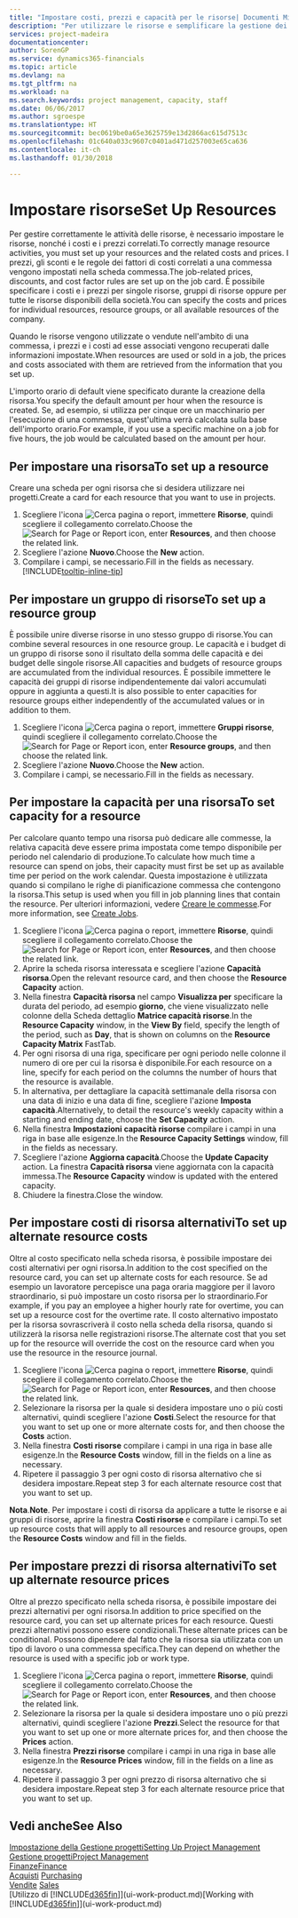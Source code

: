 ```yaml
---
title: "Impostare costi, prezzi e capacità per le risorse| Documenti Microsoft"
description: "Per utilizzare le risorse e semplificare la gestione dei progetti, specificare i costi e i prezzi per le singole risorse o i gruppi di risorse e impostare la capacità della risorsa."
services: project-madeira
documentationcenter: 
author: SorenGP
ms.service: dynamics365-financials
ms.topic: article
ms.devlang: na
ms.tgt_pltfrm: na
ms.workload: na
ms.search.keywords: project management, capacity, staff
ms.date: 06/06/2017
ms.author: sgroespe
ms.translationtype: HT
ms.sourcegitcommit: bec0619be0a65e3625759e13d2866ac615d7513c
ms.openlocfilehash: 01c640a033c9607c0401ad471d257003e65ca636
ms.contentlocale: it-ch
ms.lasthandoff: 01/30/2018

---
```

# <a name="set-up-resources"></a><span data-ttu-id="5244f-103">Impostare risorse</span><span class="sxs-lookup"><span data-stu-id="5244f-103">Set Up Resources</span></span>
<span data-ttu-id="5244f-104">Per gestire correttamente le attività delle risorse, è necessario impostare le risorse, nonché i costi e i prezzi correlati.</span><span class="sxs-lookup"><span data-stu-id="5244f-104">To correctly manage resource activities, you must set up your resources and the related costs and prices.</span></span> <span data-ttu-id="5244f-105">I prezzi, gli sconti e le regole dei fattori di costi correlati a una commessa vengono impostati nella scheda commessa.</span><span class="sxs-lookup"><span data-stu-id="5244f-105">The job-related prices, discounts, and cost factor rules are set up on the job card.</span></span> <span data-ttu-id="5244f-106">È possibile specificare i costi e i prezzi per singole risorse, gruppi di risorse oppure per tutte le risorse disponibili della società.</span><span class="sxs-lookup"><span data-stu-id="5244f-106">You can specify the costs and prices for individual resources, resource groups, or all available resources of the company.</span></span>

<span data-ttu-id="5244f-107">Quando le risorse vengono utilizzate o vendute nell'ambito di una commessa, i prezzi e i costi ad esse associati vengono recuperati dalle informazioni impostate.</span><span class="sxs-lookup"><span data-stu-id="5244f-107">When resources are used or sold in a job, the prices and costs associated with them are retrieved from the information that you set up.</span></span>

<span data-ttu-id="5244f-108">L'importo orario di default viene specificato durante la creazione della risorsa.</span><span class="sxs-lookup"><span data-stu-id="5244f-108">You specify the default amount per hour when the resource is created.</span></span> <span data-ttu-id="5244f-109">Se, ad esempio, si utilizza per cinque ore un macchinario per l'esecuzione di una commessa, quest'ultima verrà calcolata sulla base dell'importo orario.</span><span class="sxs-lookup"><span data-stu-id="5244f-109">For example, if you use a specific machine on a job for five hours, the job would be calculated based on the amount per hour.</span></span>

## <a name="to-set-up-a-resource"></a><span data-ttu-id="5244f-110">Per impostare una risorsa</span><span class="sxs-lookup"><span data-stu-id="5244f-110">To set up a resource</span></span>
<span data-ttu-id="5244f-111">Creare una scheda per ogni risorsa che si desidera utilizzare nei progetti.</span><span class="sxs-lookup"><span data-stu-id="5244f-111">Create a card for each resource that you want to use in projects.</span></span>

1. <span data-ttu-id="5244f-112">Scegliere l'icona ![Cerca pagina o report](media/ui-search/search_small.png "icona Cerca pagina o report"), immettere **Risorse**, quindi scegliere il collegamento correlato.</span><span class="sxs-lookup"><span data-stu-id="5244f-112">Choose the ![Search for Page or Report](media/ui-search/search_small.png "Search for Page or Report icon") icon, enter **Resources**, and then choose the related link.</span></span>
2. <span data-ttu-id="5244f-113">Scegliere l'azione **Nuovo**.</span><span class="sxs-lookup"><span data-stu-id="5244f-113">Choose the **New** action.</span></span>
3. <span data-ttu-id="5244f-114">Compilare i campi, se necessario.</span><span class="sxs-lookup"><span data-stu-id="5244f-114">Fill in the fields as necessary.</span></span> [!INCLUDE[tooltip-inline-tip](includes/tooltip-inline-tip_md.md)]  

## <a name="to-set-up-a-resource-group"></a><span data-ttu-id="5244f-115">Per impostare un gruppo di risorse</span><span class="sxs-lookup"><span data-stu-id="5244f-115">To set up a resource group</span></span>
<span data-ttu-id="5244f-116">È possibile unire diverse risorse in uno stesso gruppo di risorse.</span><span class="sxs-lookup"><span data-stu-id="5244f-116">You can combine several resources in one resource group.</span></span> <span data-ttu-id="5244f-117">Le capacità e i budget di un gruppo di risorse sono il risultato della somma delle capacità e dei budget delle singole risorse.</span><span class="sxs-lookup"><span data-stu-id="5244f-117">All capacities and budgets of resource groups are accumulated from the individual resources.</span></span> <span data-ttu-id="5244f-118">È possibile immettere le capacità dei gruppi di risorse indipendentemente dai valori accumulati oppure in aggiunta a questi.</span><span class="sxs-lookup"><span data-stu-id="5244f-118">It is also possible to enter capacities for resource groups either independently of the accumulated values or in addition to them.</span></span>

1. <span data-ttu-id="5244f-119">Scegliere l'icona ![Cerca pagina o report](media/ui-search/search_small.png "icona Cerca pagina o report"), immettere **Gruppi risorse**, quindi scegliere il collegamento correlato.</span><span class="sxs-lookup"><span data-stu-id="5244f-119">Choose the ![Search for Page or Report](media/ui-search/search_small.png "Search for Page or Report icon") icon, enter **Resource groups**, and then choose the related link.</span></span>
2. <span data-ttu-id="5244f-120">Scegliere l'azione **Nuovo**.</span><span class="sxs-lookup"><span data-stu-id="5244f-120">Choose the **New** action.</span></span>
3. <span data-ttu-id="5244f-121">Compilare i campi, se necessario.</span><span class="sxs-lookup"><span data-stu-id="5244f-121">Fill in the fields as necessary.</span></span>

## <a name="to-set-capacity-for-a-resource"></a><span data-ttu-id="5244f-122">Per impostare la capacità per una risorsa</span><span class="sxs-lookup"><span data-stu-id="5244f-122">To set capacity for a resource</span></span>
<span data-ttu-id="5244f-123">Per calcolare quanto tempo una risorsa può dedicare alle commesse, la relativa capacità deve essere prima impostata come tempo disponibile per periodo nel calendario di produzione.</span><span class="sxs-lookup"><span data-stu-id="5244f-123">To calculate how much time a resource can spend on jobs, their capacity must first be set up as available time per period on the work calendar.</span></span> <span data-ttu-id="5244f-124">Questa impostazione è utilizzata quando si compilano le righe di pianificazione commessa che contengono la risorsa.</span><span class="sxs-lookup"><span data-stu-id="5244f-124">This setup is used when you fill in job planning lines that contain the resource.</span></span> <span data-ttu-id="5244f-125">Per ulteriori informazioni, vedere [Creare le commesse](projects-how-create-jobs.md).</span><span class="sxs-lookup"><span data-stu-id="5244f-125">For more information, see [Create Jobs](projects-how-create-jobs.md).</span></span>

1. <span data-ttu-id="5244f-126">Scegliere l'icona ![Cerca pagina o report](media/ui-search/search_small.png "Cerca pagina o report"), immettere **Risorse**, quindi scegliere il collegamento correlato.</span><span class="sxs-lookup"><span data-stu-id="5244f-126">Choose the ![Search for Page or Report](media/ui-search/search_small.png "Search for Page or Report icon") icon, enter **Resources**, and then choose the related link.</span></span>
2. <span data-ttu-id="5244f-127">Aprire la scheda risorsa interessata e scegliere l'azione **Capacità risorsa**.</span><span class="sxs-lookup"><span data-stu-id="5244f-127">Open the relevant resource card, and then choose the **Resource Capacity** action.</span></span>
3. <span data-ttu-id="5244f-128">Nella finestra **Capacità risorsa** nel campo **Visualizza per** specificare la durata del periodo, ad esempio **giorno**, che viene visualizzato nelle colonne della Scheda dettaglio **Matrice capacità risorse**.</span><span class="sxs-lookup"><span data-stu-id="5244f-128">In the **Resource Capacity** window, in the **View By** field, specify the length of the period, such as **Day**, that is shown on columns on the **Resource Capacity Matrix** FastTab.</span></span>
4. <span data-ttu-id="5244f-129">Per ogni risorsa di una riga, specificare per ogni periodo nelle colonne il numero di ore per cui la risorsa è disponibile.</span><span class="sxs-lookup"><span data-stu-id="5244f-129">For each resource on a line, specify for each period on the columns the number of hours that the resource is available.</span></span>
5. <span data-ttu-id="5244f-130">In alternativa, per dettagliare la capacità settimanale della risorsa con una data di inizio e una data di fine, scegliere l'azione **Imposta capacità**.</span><span class="sxs-lookup"><span data-stu-id="5244f-130">Alternatively, to detail the resource's weekly capacity within a starting and ending date, choose the **Set Capacity** action.</span></span>
6. <span data-ttu-id="5244f-131">Nella finestra **Impostazioni capacità risorse** compilare i campi in una riga in base alle esigenze.</span><span class="sxs-lookup"><span data-stu-id="5244f-131">In the **Resource Capacity Settings** window, fill in the fields as necessary.</span></span>
7. <span data-ttu-id="5244f-132">Scegliere l'azione **Aggiorna capacità**.</span><span class="sxs-lookup"><span data-stu-id="5244f-132">Choose the **Update Capacity** action.</span></span> <span data-ttu-id="5244f-133">La finestra **Capacità risorsa** viene aggiornata con la capacità immessa.</span><span class="sxs-lookup"><span data-stu-id="5244f-133">The **Resource Capacity** window is updated with the entered capacity.</span></span>
8. <span data-ttu-id="5244f-134">Chiudere la finestra.</span><span class="sxs-lookup"><span data-stu-id="5244f-134">Close the window.</span></span>

## <a name="to-set-up-alternate-resource-costs"></a><span data-ttu-id="5244f-135">Per impostare costi di risorsa alternativi</span><span class="sxs-lookup"><span data-stu-id="5244f-135">To set up alternate resource costs</span></span>
<span data-ttu-id="5244f-136">Oltre al costo specificato nella scheda risorsa, è possibile impostare dei costi alternativi per ogni risorsa.</span><span class="sxs-lookup"><span data-stu-id="5244f-136">In addition to the cost specified on the resource card, you can set up alternate costs for each resource.</span></span> <span data-ttu-id="5244f-137">Se ad esempio un lavoratore percepisce una paga oraria maggiore per il lavoro straordinario, si può impostare un costo risorsa per lo straordinario.</span><span class="sxs-lookup"><span data-stu-id="5244f-137">For example, if you pay an employee a higher hourly rate for overtime, you can set up a resource cost for the overtime rate.</span></span> <span data-ttu-id="5244f-138">Il costo alternativo impostato per la risorsa sovrascriverà il costo nella scheda della risorsa, quando si utilizzerà la risorsa nelle registrazioni risorse.</span><span class="sxs-lookup"><span data-stu-id="5244f-138">The alternate cost that you set up for the resource will override the cost on the resource card when you use the resource in the resource journal.</span></span>

1. <span data-ttu-id="5244f-139">Scegliere l'icona ![Cerca pagina o report](media/ui-search/search_small.png "icona Cerca pagina o report"), immettere **Risorse**, quindi scegliere il collegamento correlato.</span><span class="sxs-lookup"><span data-stu-id="5244f-139">Choose the ![Search for Page or Report](media/ui-search/search_small.png "Search for Page or Report icon") icon, enter **Resources**, and then choose the related link.</span></span>  
2. <span data-ttu-id="5244f-140">Selezionare la risorsa per la quale si desidera impostare uno o più costi alternativi, quindi scegliere l'azione **Costi**.</span><span class="sxs-lookup"><span data-stu-id="5244f-140">Select the resource for that you want to set up one or more alternate costs for, and then choose the **Costs** action.</span></span>  
3. <span data-ttu-id="5244f-141">Nella finestra **Costi risorse** compilare i campi in una riga in base alle esigenze.</span><span class="sxs-lookup"><span data-stu-id="5244f-141">In the **Resource Costs** window, fill in the fields on a line as necessary.</span></span>  
4. <span data-ttu-id="5244f-142">Ripetere il passaggio 3 per ogni costo di risorsa alternativo che si desidera impostare.</span><span class="sxs-lookup"><span data-stu-id="5244f-142">Repeat step 3 for each alternate resource cost that you want to set up.</span></span>

<span data-ttu-id="5244f-143">**Nota**.</span><span class="sxs-lookup"><span data-stu-id="5244f-143">**Note**.</span></span> <span data-ttu-id="5244f-144">Per impostare i costi di risorsa da applicare a tutte le risorse e ai gruppi di risorse, aprire la finestra **Costi risorse** e compilare i campi.</span><span class="sxs-lookup"><span data-stu-id="5244f-144">To set up resource costs that will apply to all resources and resource groups, open the **Resource Costs** window and fill in the fields.</span></span>

## <a name="to-set-up-alternate-resource-prices"></a><span data-ttu-id="5244f-145">Per impostare prezzi di risorsa alternativi</span><span class="sxs-lookup"><span data-stu-id="5244f-145">To set up alternate resource prices</span></span>
<span data-ttu-id="5244f-146">Oltre al prezzo specificato nella scheda risorsa, è possibile impostare dei prezzi alternativi per ogni risorsa.</span><span class="sxs-lookup"><span data-stu-id="5244f-146">In addition to price specified on the resource card, you can set up alternate prices for each resource.</span></span> <span data-ttu-id="5244f-147">Questi prezzi alternativi possono essere condizionali.</span><span class="sxs-lookup"><span data-stu-id="5244f-147">These alternate prices can be conditional.</span></span> <span data-ttu-id="5244f-148">Possono dipendere dal fatto che la risorsa sia utilizzata con un tipo di lavoro o una commessa specifica.</span><span class="sxs-lookup"><span data-stu-id="5244f-148">They can depend on whether the resource is used with a specific job or work type.</span></span>

1. <span data-ttu-id="5244f-149">Scegliere l'icona ![Cerca pagina o report](media/ui-search/search_small.png "icona Cerca pagina o report"), immettere **Risorse**, quindi scegliere il collegamento correlato.</span><span class="sxs-lookup"><span data-stu-id="5244f-149">Choose the ![Search for Page or Report](media/ui-search/search_small.png "Search for Page or Report icon") icon, enter **Resources**, and then choose the related link.</span></span>
2. <span data-ttu-id="5244f-150">Selezionare la risorsa per la quale si desidera impostare uno o più prezzi alternativi, quindi scegliere l'azione **Prezzi**.</span><span class="sxs-lookup"><span data-stu-id="5244f-150">Select the resource for that you want to set up one or more alternate prices for, and then choose the **Prices** action.</span></span>
3. <span data-ttu-id="5244f-151">Nella finestra **Prezzi risorse** compilare i campi in una riga in base alle esigenze.</span><span class="sxs-lookup"><span data-stu-id="5244f-151">In the **Resource Prices** window, fill in the fields on a line as necessary.</span></span>
4. <span data-ttu-id="5244f-152">Ripetere il passaggio 3 per ogni prezzo di risorsa alternativo che si desidera impostare.</span><span class="sxs-lookup"><span data-stu-id="5244f-152">Repeat step 3 for each alternate resource price that you want to set up.</span></span>

## <a name="see-also"></a><span data-ttu-id="5244f-153">Vedi anche</span><span class="sxs-lookup"><span data-stu-id="5244f-153">See Also</span></span>
[<span data-ttu-id="5244f-154">Impostazione della Gestione progetti</span><span class="sxs-lookup"><span data-stu-id="5244f-154">Setting Up Project Management</span></span>](projects-setup-projects.md)  
[<span data-ttu-id="5244f-155">Gestione progetti</span><span class="sxs-lookup"><span data-stu-id="5244f-155">Project Management</span></span>](projects-manage-projects.md)  
[<span data-ttu-id="5244f-156">Finanze</span><span class="sxs-lookup"><span data-stu-id="5244f-156">Finance</span></span>](finance.md)  
<span data-ttu-id="5244f-157">[Acquisti](purchasing-manage-purchasing.md)       </span><span class="sxs-lookup"><span data-stu-id="5244f-157">[Purchasing](purchasing-manage-purchasing.md)       </span></span>  
<span data-ttu-id="5244f-158">[Vendite](sales-manage-sales.md)    </span><span class="sxs-lookup"><span data-stu-id="5244f-158">[Sales](sales-manage-sales.md)    </span></span>  
<span data-ttu-id="5244f-159">[Utilizzo di [!INCLUDE[d365fin](includes/d365fin_md.md)]](ui-work-product.md)</span><span class="sxs-lookup"><span data-stu-id="5244f-159">[Working with [!INCLUDE[d365fin](includes/d365fin_md.md)]](ui-work-product.md)</span></span>  

